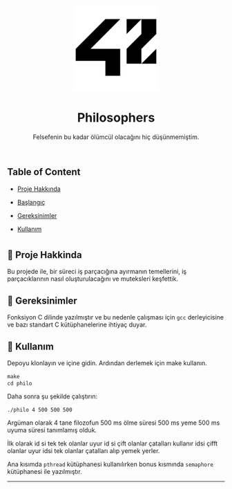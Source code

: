 <div align="center">

  <img src="https://raw.githubusercontent.com/ozermuharrem/ecol_42_ana_egitim/main/42_Logo.png" alt="logo" width="200" height="auto" />
  <h1>Philosophers</h1>
  
  <p>
       Felsefenin bu kadar ölümcül olacağını hiç düşünmemiştim.
  </p>
</div>

<br />

<!-- Table of Contents -->
  ## Table of Content
  * [ Proje Hakkında ](#star2-Proje-Hakkinda)
  * [ Başlangıç ](#running-Başlangıç)
  * [ Gereksinimler ](#space_invader-Gereksinimler)

  * [ Kullanım ](#wrench-Kullanım)
  <!-- * [ User Story ](#User-Story)
  * [ Technologies ](#Technologies)
  * [ Installation ](#Installation)
  * [ Usage ](#Usage)
  * [ Credits and Reference ](#Credits-and-Reference)
  * [ Tests ](#Tests)
  * [ Author Contact ](#Author-Contact)
  * [ License ](#Baglantilar) -->
  #

  


## :star2: Proje Hakkinda


Bu projede ile, bir süreci iş parçacığına ayırmanın temellerini, iş parçacıklarının nasıl oluşturulacağını ve muteksleri keşfettik.

<!-- ## :running: Başlangıç -->

## :space_invader: Gereksinimler

Fonksiyon C dilinde yazılmıştır ve bu nedenle çalışması için `gcc` derleyicisine ve bazı standart C kütüphanelerine ihtiyaç duyar.

## :wrench: Kullanım

Depoyu klonlayın ve içine gidin. Ardından derlemek için make kullanın.

```shell
make
cd philo
```

Daha sonra şu şekilde çalıştırın:

```shell
./philo 4 500 500 500
```

Argüman olarak 4 tane filozofun 500 ms ölme süresi 500 ms yeme 500 ms uyuma süresi tanımlamış olduk. 

İlk olarak id si tek tek olanlar uyur id si çift olanlar çatalları kullanır idsi çifft olanlar uyur idsi tek olanlar çatalları alıp yemek yerler. 

Ana kısımda `pthread` kütüphanesi kullanılırken bonus kısmında `semaphore` kütüphanesi ile yazılmıştır.  

---
